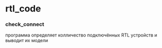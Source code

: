 # rtl_code
### check_connect 
программа определяет колличество подключённых RTL устройств и выводит их модели
